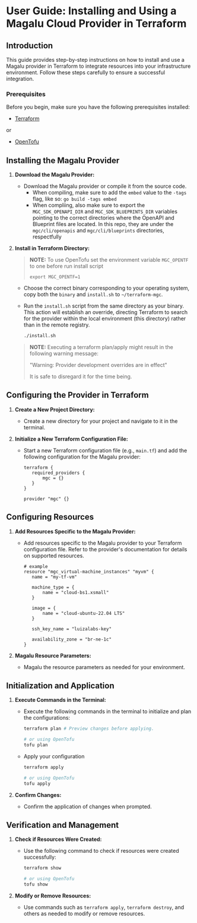 # User Guide: Installing and Using a Magalu Cloud Provider in Terraform

## Introduction

This guide provides step-by-step instructions on how to install and use a Magalu provider in Terraform to integrate resources into your infrastructure environment. Follow these steps carefully to ensure a successful integration.

### Prerequisites

Before you begin, make sure you have the following prerequisites installed:

- [Terraform](https://www.terraform.io/downloads.html)

or

- [OpenTofu](https://opentofu.org/docs/intro/install/)

## Installing the Magalu Provider

1.  **Download the Magalu Provider:**

    - Download the Magalu provider or compile it from the source code.
      - When compiling, make sure to add the `embed` value to the `-tags` flag, like so: `go build -tags embed`
      - When compliing, also make sure to export the `MGC_SDK_OPENAPI_DIR` and `MGC_SDK_BLUEPRINTS_DIR` variables
        pointing to the correct directories where the OpenAPI and Blueprint files are located. In this repo, they
        are under the `mgc/cli/openapis` and `mgc/cli/blueprints` directories, respectfully

2.  **Install in Terraform Directory:**

    > **NOTE:**
    > To use OpenTofu set the environment variable `MGC_OPENTF` to one before run install script
    >
    > ```shell
    > export MGC_OPENTF=1
    > ```

    - Choose the correct binary corresponding to your operating system, copy both the `binary` and `install.sh` to `~/terraform-mgc`.

    - Run the `install.sh` script from the same directory as your binary. This action will establish an override, directing Terraform to search for the provider within the local environment (this directory) rather than in the remote registry.

      ```sh
      ./install.sh
      ```

    > **NOTE:**
    > Executing a terraform plan/apply might result in the following warning message:
    >
    > "Warning: Provider development overrides are in effect"
    >
    > It is safe to disregard it for the time being.

## Configuring the Provider in Terraform

1. **Create a New Project Directory:**

   - Create a new directory for your project and navigate to it in the terminal.

2. **Initialize a New Terraform Configuration File:**

   - Start a new Terraform configuration file (e.g., `main.tf`) and add the following configuration for the Magalu provider:

     ```hcl
     terraform {
        required_providers {
            mgc = {}
        }
     }

     provider "mgc" {}
     ```

## Configuring Resources

1. **Add Resources Specific to the Magalu Provider:**

   - Add resources specific to the Magalu provider to your Terraform configuration file. Refer to the provider's documentation for details on supported resources.

     ```hcl
     # example
     resource "mgc_virtual-machine_instances" "myvm" {
        name = "my-tf-vm"

        machine_type = {
            name = "cloud-bs1.xsmall"
        }

        image = {
            name = "cloud-ubuntu-22.04 LTS"
        }

        ssh_key_name = "luizalabs-key"

        availability_zone = "br-ne-1c"
     }
     ```

2. **Magalu Resource Parameters:**
   - Magalu the resource parameters as needed for your environment.

## Initialization and Application

1. **Execute Commands in the Terminal:**

   - Execute the following commands in the terminal to initialize and plan the configurations:

     ```sh
     terraform plan # Preview changes before applying.

     # or using OpenTofu
     tofu plan
     ```

   - Apply your configuration

     ```sh
     terraform apply

     # or using OpenTofu
     tofu apply
     ```

2. **Confirm Changes:**
   - Confirm the application of changes when prompted.

## Verification and Management

1. **Check if Resources Were Created:**

   - Use the following command to check if resources were created successfully:

     ```sh
     terraform show

     # or using OpenTofu
     tofu show
     ```

2. **Modify or Remove Resources:**
   - Use commands such as `terraform apply`, `terraform destroy`, and others as needed to modify or remove resources.
